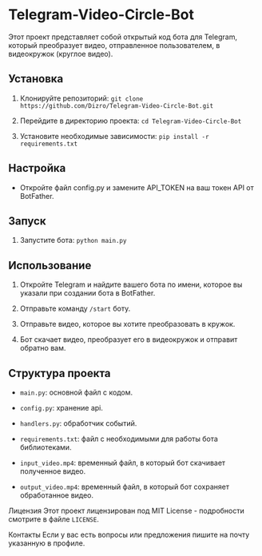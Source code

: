 # Telegram-Video-Circle-Bot
Этот проект представляет собой открытый код бота для Telegram, который преобразует видео, отправленное пользователем, в видеокружок (круглое видео).

## Установка
1. Клонируйте репозиторий:
``` git clone https://github.com/Dizro/Telegram-Video-Circle-Bot.git ```

2. Перейдите в директорию проекта:
``` cd Telegram-Video-Circle-Bot ```

3. Установите необходимые зависимости:
``` pip install -r requirements.txt ```

## Настройка
* Откройте файл config.py и замените API_TOKEN на ваш токен API от BotFather.

## Запуск

1. Запустите бота:
``` python main.py ```

## Использование
1. Откройте Telegram и найдите вашего бота по имени, которое вы указали при создании бота в BotFather.
   
3. Отправьте команду `/start` боту.
   
5. Отправьте видео, которое вы хотите преобразовать в кружок.
   
7. Бот скачает видео, преобразует его в видеокружок и отправит обратно вам.

## Структура проекта
* `main.py`: основной файл с кодом.
* `config.py`: хранение api.
* `handlers.py`: обработчик событий.
  
* `requirements.txt`: файл с необходимыми для работы бота библиотеками.
* `input_video.mp4`: временный файл, в который бот скачивает полученное видео.
* `output_video.mp4`: временный файл, в который бот сохраняет обработанное видео.


Лицензия
Этот проект лицензирован под MIT License - подробности смотрите в файле `LICENSE`.

Контакты
Если у вас есть вопросы или предложения пишите на почту указанную в профиле.
